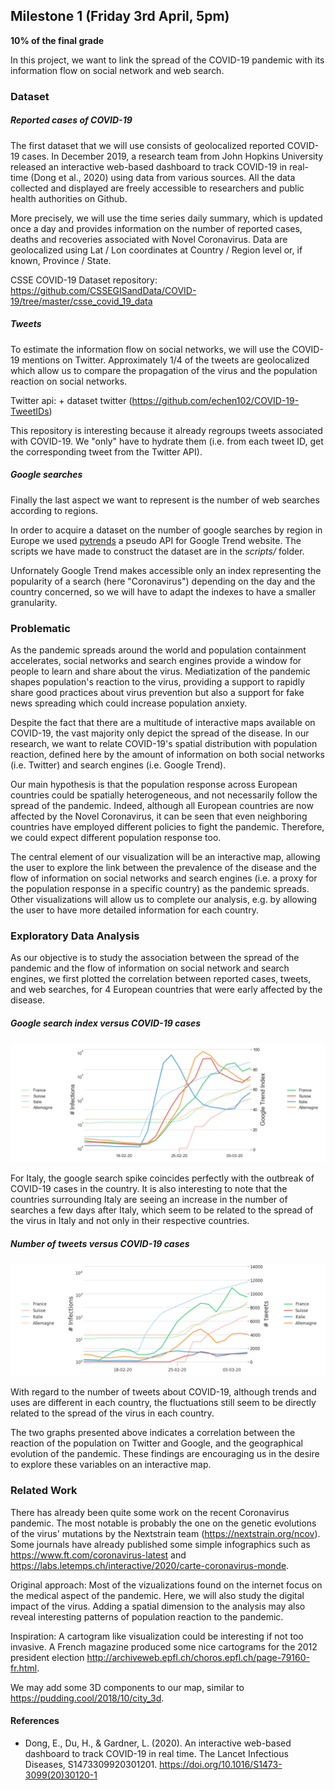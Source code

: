 ## Milestone 1 (Friday 3rd April, 5pm)

**10% of the final grade**

In this project, we want to link the spread of the COVID-19 pandemic with its information flow on social network and web search.

### Dataset

##### Reported cases of COVID-19
The first dataset that we will use consists of geolocalized reported COVID-19 cases. In December 2019, a research team from John Hopkins University released an interactive web-based dashboard to track COVID-19 in real-time (Dong et al., 2020) using data from various sources. All the data collected and displayed are freely accessible to researchers and public health authorities on Github.

More precisely, we will use the time series daily summary, which is updated once a day and provides information on the number of reported cases, deaths and recoveries associated with Novel Coronavirus. Data are geolocalized using Lat / Lon coordinates at Country / Region level or, if known, Province / State.

CSSE COVID-19 Dataset repository: https://github.com/CSSEGISandData/COVID-19/tree/master/csse_covid_19_data


##### Tweets
To estimate the information flow on social networks, we will use the COVID-19 mentions on Twitter.
Approximately 1/4 of the tweets are geolocalized which allow us to compare the propagation of the virus and the population reaction on social networks.

Twitter api: + dataset twitter (https://github.com/echen102/COVID-19-TweetIDs)

This repository is interesting because it already regroups tweets associated with COVID-19. We "only" have to hydrate them (i.e. from each tweet ID, get the corresponding tweet from the Twitter API).

##### Google searches
Finally the last aspect we want to represent is the number of web searches according to regions.

In order to acquire a dataset on the number of google searches by region in Europe we used [pytrends](https://pypi.org/project/pytrends/) a pseudo API for Google Trend website. The scripts we have made to construct the dataset are in the *scripts/* folder.

Unfornately Google Trend makes accessible only an index representing the popularity of a search (here "Coronavirus") depending on the day and the country concerned, so we will have to adapt the indexes to have a smaller granularity.

### Problematic

As the pandemic spreads around the world and population containment accelerates, social networks and search engines provide a window for people to learn and share about the virus. Mediatization of the pandemic shapes population's reaction to the virus, providing a support to rapidly share good practices about virus prevention but also a support for fake news spreading which could increase population anxiety.

Despite the fact that there are a multitude of interactive maps available on COVID-19, the vast majority only depict the spread of the disease. In our research, we want to relate COVID-19's spatial distribution with population reaction, defined here by the amount of information on both social networks (i.e. Twitter) and search engines (i.e. Google Trend).

Our main hypothesis is that the population response across European countries could be spatially heterogeneous, and not necessarily follow the spread of the pandemic.
Indeed, although all European countries are now affected by the Novel Coronavirus, it can be seen that even neighboring countries have employed different policies to fight the pandemic. Therefore, we could expect different population response too.

The central element of our visualization will be an interactive map, allowing the user to explore the link between the prevalence of the disease and the flow of information on social networks and search engines (i.e. a proxy for the population response in a specific country) as the pandemic spreads. Other visualizations will allow us to complete our analysis, e.g. by allowing the user to have more detailed information for each country.


### Exploratory Data Analysis
As our objective is to study the association between the spread of the pandemic and the flow of information on social network and search engines, we first plotted the correlation between reported cases, tweets, and web searches, for 4 European countries that were early affected by the disease.

##### Google search index versus COVID-19 cases
![alt text](https://raw.githubusercontent.com/com-480-data-visualization/com-480-project-coronateam/master/imgs/covidVsGtrend.png "Google search index versus Coronavirus")

For Italy, the google search spike coincides perfectly with the outbreak of COVID-19 cases in the country. It is also interesting to note that the countries surrounding Italy are seeing an increase in the number of searches a few days after Italy, which seem to be related to the spread of the virus in Italy and not only in their respective countries.

##### Number of tweets versus COVID-19 cases
![alt text](https://raw.githubusercontent.com/com-480-data-visualization/com-480-project-coronateam/master/imgs/covidVsTweets.png "Number of tweets versus Coronavirus")

With regard to the number of tweets about COVID-19, although trends and uses are different in each country, the fluctuations still seem to be directly related to the spread of the virus in each country.

The two graphs presented above indicates a correlation between the reaction of the population on Twitter and Google, and the geographical evolution of the pandemic. These findings are encouraging us in the desire to explore these variables on an interactive map.

### Related Work
There has already been quite some work on the recent Coronavirus pandemic. The most notable is probably the one on the genetic evolutions of the virus' mutations by the Nextstrain team (https://nextstrain.org/ncov). Some journals have already published some simple infographics such as https://www.ft.com/coronavirus-latest and https://labs.letemps.ch/interactive/2020/carte-coronavirus-monde.

Original approach: Most of the vizualizations found on the internet focus on the medical aspect of the pandemic. Here, we will also study the digital impact of the virus. Adding a spatial dimension to the analysis may also reveal interesting patterns of population reaction to the pandemic.


Inspiration:
A cartogram like visualization could be interesting if not too invasive. A French magazine produced some nice cartograms for the 2012 president election http://archiveweb.epfl.ch/choros.epfl.ch/page-79160-fr.html.

We may add some 3D components to our map, similar to https://pudding.cool/2018/10/city_3d.

#### References  
- Dong, E., Du, H., & Gardner, L. (2020). An interactive web-based dashboard to track COVID-19 in real time. The Lancet Infectious Diseases, S1473309920301201. https://doi.org/10.1016/S1473-3099(20)30120-1

